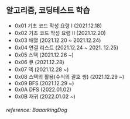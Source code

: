 ## 알고리즘, 코딩테스트 학습
- 0x01 기초 코드 작성 요령 I (2021.12.18)
- 0x02 기초 코드 작성 요령 II (2021.12.20)
- 0x03 배열 (2021.12.20 ~ 2021.12.24)
- 0x04 연결 리스트 (2021.12.24 ~ 2021. 12.25)
- 0x05 스택 (2021.12.26 ~)
- 0x06 큐 (2021.12.28)
- 0x07 덱 (2021.12.28 ~)
- 0x08 스택의 활용(수식의 괄호 쌍) (2021.12.29 ~)
- 0x09 BFS (2021.12.29 ~)
- 0x0A DFS (2022.01.02)
- 0x0B 재귀 (2022.01.02 ~)

###### *reference: BaaarkingDog*

